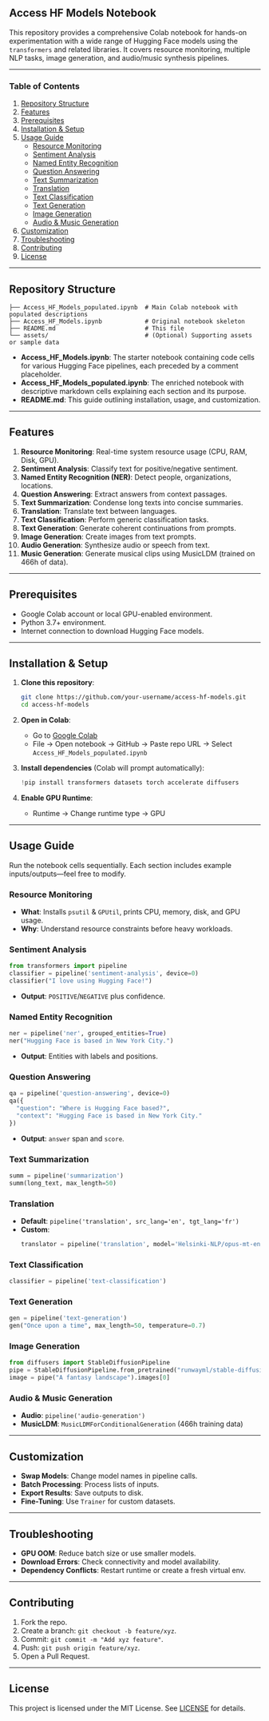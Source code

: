 ## Access HF Models Notebook

This repository provides a comprehensive Colab notebook for hands-on experimentation with a wide range of Hugging Face models using the `transformers` and related libraries. It covers resource monitoring, multiple NLP tasks, image generation, and audio/music synthesis pipelines.

---

### Table of Contents

1. [Repository Structure](#repository-structure)  
2. [Features](#features)  
3. [Prerequisites](#prerequisites)  
4. [Installation & Setup](#installation--setup)  
5. [Usage Guide](#usage-guide)  
   - [Resource Monitoring](#resource-monitoring)  
   - [Sentiment Analysis](#sentiment-analysis)  
   - [Named Entity Recognition](#named-entity-recognition)  
   - [Question Answering](#question-answering)  
   - [Text Summarization](#text-summarization)  
   - [Translation](#translation)  
   - [Text Classification](#text-classification)  
   - [Text Generation](#text-generation)  
   - [Image Generation](#image-generation)  
   - [Audio & Music Generation](#audio--music-generation)  
6. [Customization](#customization)  
7. [Troubleshooting](#troubleshooting)  
8. [Contributing](#contributing)  
9. [License](#license)

---

## Repository Structure

```plaintext
├── Access_HF_Models_populated.ipynb  # Main Colab notebook with populated descriptions
├── Access_HF_Models.ipynb            # Original notebook skeleton
├── README.md                         # This file
└── assets/                           # (Optional) Supporting assets or sample data
```

- **Access_HF_Models.ipynb**: The starter notebook containing code cells for various Hugging Face pipelines, each preceded by a comment placeholder.  
- **Access_HF_Models_populated.ipynb**: The enriched notebook with descriptive markdown cells explaining each section and its purpose.  
- **README.md**: This guide outlining installation, usage, and customization.

---

## Features

1. **Resource Monitoring**: Real-time system resource usage (CPU, RAM, Disk, GPU).  
2. **Sentiment Analysis**: Classify text for positive/negative sentiment.  
3. **Named Entity Recognition (NER)**: Detect people, organizations, locations.  
4. **Question Answering**: Extract answers from context passages.  
5. **Text Summarization**: Condense long texts into concise summaries.  
6. **Translation**: Translate text between languages.  
7. **Text Classification**: Perform generic classification tasks.  
8. **Text Generation**: Generate coherent continuations from prompts.  
9. **Image Generation**: Create images from text prompts.  
10. **Audio Generation**: Synthesize audio or speech from text.  
11. **Music Generation**: Generate musical clips using MusicLDM (trained on 466h of data).

---

## Prerequisites

- Google Colab account or local GPU-enabled environment.  
- Python 3.7+ environment.  
- Internet connection to download Hugging Face models.

---

## Installation & Setup

1. **Clone this repository**:
   ```bash
   git clone https://github.com/your-username/access-hf-models.git
   cd access-hf-models
   ```

2. **Open in Colab**:  
   - Go to [Google Colab](https://colab.research.google.com)  
   - File → Open notebook → GitHub → Paste repo URL → Select `Access_HF_Models_populated.ipynb`

3. **Install dependencies** (Colab will prompt automatically):
   ```python
   !pip install transformers datasets torch accelerate diffusers
   ```

4. **Enable GPU Runtime**:  
   - Runtime → Change runtime type → GPU

---

## Usage Guide

Run the notebook cells sequentially. Each section includes example inputs/outputs—feel free to modify.

### Resource Monitoring
- **What**: Installs `psutil` & `GPUtil`, prints CPU, memory, disk, and GPU usage.  
- **Why**: Understand resource constraints before heavy workloads.

### Sentiment Analysis
```python
from transformers import pipeline
classifier = pipeline('sentiment-analysis', device=0)
classifier("I love using Hugging Face!")
```
- **Output**: `POSITIVE`/`NEGATIVE` plus confidence.

### Named Entity Recognition
```python
ner = pipeline('ner', grouped_entities=True)
ner("Hugging Face is based in New York City.")
```
- **Output**: Entities with labels and positions.

### Question Answering
```python
qa = pipeline('question-answering', device=0)
qa({
  "question": "Where is Hugging Face based?",
  "context": "Hugging Face is based in New York City."
})
```
- **Output**: `answer` span and `score`.

### Text Summarization
```python
summ = pipeline('summarization')
summ(long_text, max_length=50)
```

### Translation
- **Default**: `pipeline('translation', src_lang='en', tgt_lang='fr')`
- **Custom**:
  ```python
  translator = pipeline('translation', model='Helsinki-NLP/opus-mt-en-fr')
  ```

### Text Classification
```python
classifier = pipeline('text-classification')
```

### Text Generation
```python
gen = pipeline('text-generation')
gen("Once upon a time", max_length=50, temperature=0.7)
```

### Image Generation
```python
from diffusers import StableDiffusionPipeline
pipe = StableDiffusionPipeline.from_pretrained("runwayml/stable-diffusion-v1-5")
image = pipe("A fantasy landscape").images[0]
```

### Audio & Music Generation
- **Audio**: `pipeline('audio-generation')`  
- **MusicLDM**: `MusicLDMForConditionalGeneration` (466h training data)

---

## Customization

- **Swap Models**: Change model names in pipeline calls.  
- **Batch Processing**: Process lists of inputs.  
- **Export Results**: Save outputs to disk.  
- **Fine-Tuning**: Use `Trainer` for custom datasets.

---

## Troubleshooting

- **GPU OOM**: Reduce batch size or use smaller models.  
- **Download Errors**: Check connectivity and model availability.  
- **Dependency Conflicts**: Restart runtime or create a fresh virtual env.

---

## Contributing

1. Fork the repo.  
2. Create a branch: `git checkout -b feature/xyz`.  
3. Commit: `git commit -m "Add xyz feature"`.  
4. Push: `git push origin feature/xyz`.  
5. Open a Pull Request.

---

## License

This project is licensed under the MIT License. See [LICENSE](LICENSE) for details.
